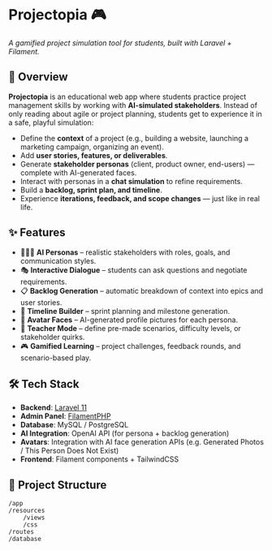 # Projectopia 🎮  
*A gamified project simulation tool for students, built with Laravel + Filament.*  

## 🚀 Overview
**Projectopia** is an educational web app where students practice project management skills by working with **AI-simulated stakeholders**. Instead of only reading about agile or project planning, students get to experience it in a safe, playful simulation:

- Define the **context** of a project (e.g., building a website, launching a marketing campaign, organizing an event).  
- Add **user stories, features, or deliverables**.  
- Generate **stakeholder personas** (client, product owner, end-users) — complete with AI-generated faces.  
- Interact with personas in a **chat simulation** to refine requirements.  
- Build a **backlog, sprint plan, and timeline**.  
- Experience **iterations, feedback, and scope changes** — just like in real life.  

## ✨ Features
- 🧑‍🤝‍🧑 **AI Personas** – realistic stakeholders with roles, goals, and communication styles.  
- 🎭 **Interactive Dialogue** – students can ask questions and negotiate requirements.  
- 📋 **Backlog Generation** – automatic breakdown of context into epics and user stories.  
- 📆 **Timeline Builder** – sprint planning and milestone generation.  
- 🎨 **Avatar Faces** – AI-generated profile pictures for each persona.  
- 🏫 **Teacher Mode** – define pre-made scenarios, difficulty levels, or stakeholder quirks.  
- 🎮 **Gamified Learning** – project challenges, feedback rounds, and scenario-based play.  

## 🛠️ Tech Stack
- **Backend**: [Laravel 11](https://laravel.com/)  
- **Admin Panel**: [FilamentPHP](https://filamentphp.com/)  
- **Database**: MySQL / PostgreSQL  
- **AI Integration**: OpenAI API (for persona + backlog generation)  
- **Avatars**: Integration with AI face generation APIs (e.g. Generated Photos / This Person Does Not Exist)  
- **Frontend**: Filament components + TailwindCSS  

## 📂 Project Structure
```text
/app
/resources
    /views
    /css
/routes
/database
